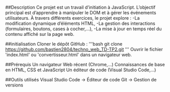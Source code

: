 ##Description
Ce projet est un travail d’initiation à JavaScript.
L’objectif principal est d’apprendre à manipuler le DOM et à gérer les événements utilisateurs.
À travers différents exercices, le projet explore :
-La modification dynamique d’éléments HTML,
-La gestion des interactions (formulaires, boutons, cases à cocher,...),
-La mise à jour en temps réel du contenu affiché sur la page web.

##initialisation
Cloner le dépôt GitHub :
  '''bash
    git clone https://github.com/bastien2804/techno_web_TD-TP2.git
  '''
Ouvrir le fichier 'index.html' ou 'convertisseur.html' dans un navigateur web.

##Prérequis
Un navigateur Web récent (Chrome,...)
Connaissances de base en HTML, CSS et JavaScript
Un éditeur de code (Visual Studio Code,...)

##Outils utilisés
Visual Studio Code -> Éditeur de code
Git -> Gestion de versions

